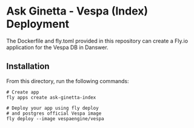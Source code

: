 # Ask Ginetta - Vespa (Index) Deployment

The Dockerfile and fly.toml provided in this repository can create a Fly.io application for the Vespa DB in Danswer.

## Installation

From this directory, run the following commands:

```
# Create app
fly apps create ask-ginetta-index

# Deploy your app using fly deploy
# and postgres official Vespa image
fly deploy --image vespaengine/vespa
```
